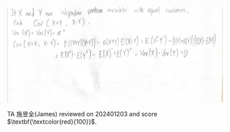 ![image](09_Frank/Q10.JPG)

TA 施昱全(James) reviewed on 202401203 and score $\textbf{\textcolor{red}{100}}$.
